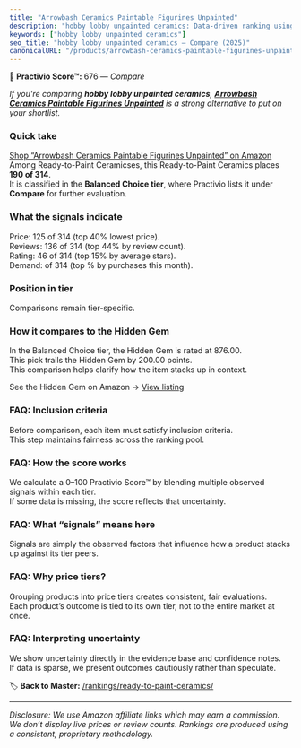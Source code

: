 ```yaml
---
title: "Arrowbash Ceramics Paintable Figurines Unpainted"
description: "hobby lobby unpainted ceramics: Data-driven ranking using the Practivio Score™. Positioned by quality, value, demand, findability, momentum."
keywords: ["hobby lobby unpainted ceramics"]
seo_title: "hobby lobby unpainted ceramics — Compare (2025)"
canonicalURL: "/products/arrowbash-ceramics-paintable-figurines-unpainted-B0DRVHNPP1/"
---
```


**🛒 Practivio Score™:** 676 — _Compare_


*If you're comparing **hobby lobby unpainted ceramics**, **[Arrowbash Ceramics Paintable Figurines Unpainted](https://www.amazon.com/dp/B0DRVHNPP1?tag=practivio-20)** is a strong alternative to put on your shortlist.*
### Quick take
[Shop “Arrowbash Ceramics Paintable Figurines Unpainted” on Amazon](https://www.amazon.com/dp/B0DRVHNPP1?tag=practivio-20)
Among Ready-to-Paint Ceramicses, this Ready-to-Paint Ceramics places **190 of 314**.  
It is classified in the **Balanced Choice tier**, where Practivio lists it under **Compare** for further evaluation.

### What the signals indicate
Price: 125 of 314 (top 40% lowest price).  
Reviews: 136 of 314 (top 44% by review count).  
Rating: 46 of 314 (top 15% by average stars).  
Demand:  of 314 (top % by purchases this month).

### Position in tier
Comparisons remain tier-specific.

### How it compares to the Hidden Gem
In the Balanced Choice tier, the Hidden Gem is rated at 876.00.  
This pick trails the Hidden Gem by 200.00 points.  
This comparison helps clarify how the item stacks up in context.  

See the Hidden Gem on Amazon → [View listing](https://www.amazon.com/dp/B0BN822KLT?tag=practivio-20)

### FAQ: Inclusion criteria
Before comparison, each item must satisfy inclusion criteria.  
This step maintains fairness across the ranking pool.

### FAQ: How the score works
We calculate a 0–100 Practivio Score™ by blending multiple observed signals within each tier.  
If some data is missing, the score reflects that uncertainty.

### FAQ: What “signals” means here
Signals are simply the observed factors that influence how a product stacks up against its tier peers.

### FAQ: Why price tiers?
Grouping products into price tiers creates consistent, fair evaluations.  
Each product’s outcome is tied to its own tier, not to the entire market at once.

### FAQ: Interpreting uncertainty
We show uncertainty directly in the evidence base and confidence notes.  
If data is sparse, we present outcomes cautiously rather than speculate.

<!-- Missing template for Compare/CompareWithinPriceClass -->


🏷️ **Back to Master:** [/rankings/ready-to-paint-ceramics/](/rankings/ready-to-paint-ceramics/)

---
_Disclosure: We use Amazon affiliate links which may earn a commission. We don’t display live prices or review counts. Rankings are produced using a consistent, proprietary methodology._
